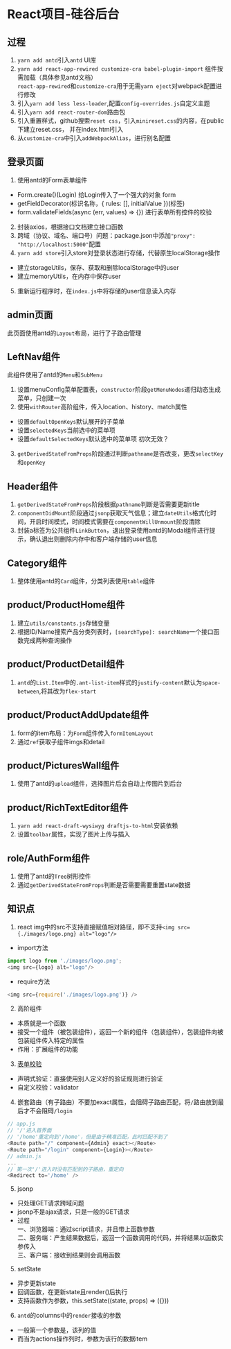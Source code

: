 # React项目-硅谷后台
## 过程
1. `yarn add antd`引入`antd` UI库
2. `yarn add react-app-rewired customize-cra babel-plugin-import` 组件按需加载（具体参见antd文档）  
  `react-app-rewired`和`customize-cra`用于无需`yarn eject`对webpack配置进行修改
3. 引入`yarn add less less-loader`,配置`config-overrides.js`自定义主题
4. 引入`yarn add react-router-dom`路由包
5. 引入重置样式，github搜索`reset css`，引入`minireset.css`的内容，在public下建立reset.css， 并在index.html引入
6. 从`customize-cra`中引入`addWebpackAlias`，进行别名配置

## 登录页面
1. 使用antd的Form表单组件
- Form.create()(Login) 给Login传入了一个强大的对象 form
- getFieldDecorator(标识名称，{ rules: [], initialValue })(标签)
- form.validateFields(async (err, values) => {}) 进行表单所有控件的校验
2. 封装axios，根据接口文档建立接口函数
3. 跨域（协议、域名、端口号）问题：package.json中添加`"proxy": "http://localhost:5000"`配置
4. `yarn add store`引入store对登录状态进行存储，代替原生localStorage操作
- 建立storageUtils，保存、获取和删除localStorage中的user
- 建立memoryUtils，在内存中保存user
5. 重新运行程序时，在`index.js`中将存储的user信息读入内存

## admin页面
此页面使用antd的`Layout`布局，进行了子路由管理

## LeftNav组件
此组件使用了antd的`Menu`和`SubMenu`
1. 设置menuConfig菜单配置表，`constructor`阶段`getMenuNodes`递归动态生成菜单，只创建一次
2. 使用`withRouter`高阶组件，传入location、history、match属性
- 设置`defaultOpenKeys`默认展开的子菜单
- 设置`selectedKeys`当前选中的菜单项
- 设置`defaultSelectedKeys`默认选中的菜单项 初次无效？
3. `getDerivedStateFromProps`阶段通过判断`pathname`是否改变，更改`selectKey`和`openKey`

## Header组件
1. `getDerivedStateFromProps`阶段根据`pathname`判断是否需要更新title
2. `componentDidMount`阶段通过`jsonp`获取天气信息；建立`dateUtils`格式化时间，开启时间模式，时间模式需要在`componentWillUnmount`阶段清除
3. 封装a标签为公共组件`LinkButton`，退出登录使用antd的Modal组件进行提示，确认退出则删除内存中和客户端存储的user信息 

## Category组件
1. 整体使用antd的`Card`组件，分类列表使用`table`组件

## product/ProductHome组件
1. 建立`utils/constants.js`存储变量
2. 根据ID/Name搜索产品分类列表时，`[searchType]: searchName`一个接口函数完成两种查询操作

## product/ProductDetail组件
1. `antd`的`List.Item`中的`.ant-list-item`样式的`justify-content`默认为`space-between`,将其改为`flex-start`

## product/ProductAddUpdate组件
1. form的item布局：为`Form`组件传入`formItemLayout`
2. 通过`ref`获取子组件imgs和detail

## product/PicturesWall组件
1. 使用了antd的`upload`组件，选择图片后会自动上传图片到后台

## product/RichTextEditor组件
1. `yarn add react-draft-wysiwyg draftjs-to-html`安装依赖
2. 设置`toolbar`属性，实现了图片上传与插入

## role/AuthForm组件
1. 使用了antd的`Tree`树形控件
2. 通过`getDerivedStateFromProps`判断是否需要需要重置state数据

## 知识点
1. react img中的src不支持直接赋值相对路径，即不支持`<img src={./images/logo.png} alt="logo"/>`
- import方法
```js
import logo from './images/logo.png';
<img src={logo} alt="logo"/>
```
- require方法
```js
<img src={require('./images/logo.png')} />
```
2. 高阶组件
- 本质就是一个函数
- 接受一个组件（被包装组件），返回一个新的组件（包装组件），包装组件向被包装组件传入特定的属性
- 作用：扩展组件的功能

3. [表单校验](https://ant.design/components/form-cn/#components-form-demo-normal-login)
- 声明式验证：直接使用别人定义好的验证规则进行验证
- 自定义校验：validator

4. 嵌套路由（有子路由）不要加exact属性，会阻碍子路由匹配，将`/`路由放到最后才不会阻碍`/login`
```js
// app.js
// '/'进入首界面
// '/home'重定向到'/home'，但是由于精准匹配，此时匹配不到了
<Route path="/" component={Admin} exact></Route>
<Route path="/login" component={Login}></Route>
// admin.js
...
// 第一次'/'进入时没有匹配到的子路由，重定向
<Redirect to='/home' />
```

5. jsonp
- 只处理GET请求跨域问题
- jsonp不是ajax请求，只是一般的GET请求
- 过程  
一、浏览器端：通过script请求，并且带上函数参数  
二、服务端：产生结果数据后，返回一个函数调用的代码，并将结果以函数实参传入  
三、客户端：接收到结果则会调用函数

5. setState
- 异步更新state
- 回调函数，在更新state且render()后执行
- 支持函数作为参数，this.setState((state, props) => ({}))

6. `antd`的columns中的`render`接收的参数
- 一般第一个参数是，该列的值
- 而当为actions操作列时，参数为该行的数据item